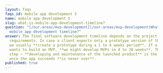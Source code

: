 ```yaml
---
layout: faqs
faqs_id: mobile app development 5
name: mobile app development 5
slug: what-is-mobile-app-development-timeline?
question: "[/our-areas/mvp-development](/our-areas/mvp-development)What is the
  mobile app development timeline?"
answer: The final software development timeline depends on the project and its
  requirements. In case a client expects only a prototype version of their idea,
  we usually **create a prototype during a 1 to 4 weeks period**. If a client
  wants to build an MVP, **we might develop MVPs in 4 to 20 weeks**. The final
  step – **developing and maintenance of the launched product** is the job that
  once the app succeeds **is never over**.
published: true
---
```

